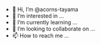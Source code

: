 - 👋 Hi, I’m @acorns-tayama
- 👀 I’m interested in ...
- 🌱 I’m currently learning ...
- 💞️ I’m looking to collaborate on ...
- 📫 How to reach me ...

<!---
acorns-tayama/acorns-tayama is a ✨ special ✨ repository because its `README.md` (this file) appears on your GitHub profile.
You can click the Preview link to take a look at your changes.
--->
